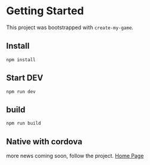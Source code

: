 # Getting Started

This project was bootstrapped with `create-my-game`.

## Install

    npm install

## Start DEV

    npm run dev

## build

    npm run build

## Native with cordova

more news coming soon, follow the project.
[Home Page](https://github.com/micheg/create-my-game)
